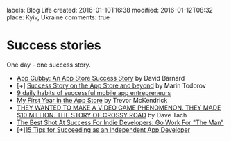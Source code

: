 labels: Blog
        Life
created: 2016-01-10T16:38
modified: 2016-01-12T08:32
place: Kyiv, Ukraine
comments: true

# Success stories

One day - one success story.

- [App Cubby: An App Store Success Story](http://davidbarnard.com/post/58967626934/app-cubby-success) by David Barnard
- [+] [Success Story on the App Store and beyond](http://www.touch-code-magazine.com/success-story-on-the-app-store-and-beyond/) by Marin Todorov
- [9 daily habits of successful mobile app entrepreneurs](http://thenextweb.com/entrepreneur/2015/06/02/9-daily-habits-of-successful-mobile-app-entrepreneurs/)
- [My First Year in the App Store](http://www.trevormckendrick.com/my-first-year-in-the-app-store/) by Trevor McKendrick
- [THEY WANTED TO MAKE A VIDEO GAME PHENOMENON. THEY MADE $10 MILLION. THE STORY OF CROSSY ROAD](http://www.polygon.com/2015/3/3/8142247/crossy-road-earnings-10-million-gdc-2015) by Dave Tach
- [The Best Shot At Success For Indie Developers: Go Work For "The Man"](http://readwrite.com/2015/07/20/indie-app-developers-success-enterprise-the-man)
- [+][15 Tips for Succeeding as an Independent App Developer](http://www.entrepreneur.com/article/247622)
